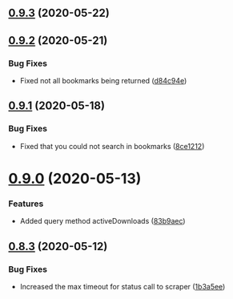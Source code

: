 ## [0.9.3](https://github.com/pct-org/graphql-api/compare/v0.9.2...v0.9.3) (2020-05-22)



## [0.9.2](https://github.com/pct-org/graphql-api/compare/v0.9.1...v0.9.2) (2020-05-21)


### Bug Fixes

* Fixed not all bookmarks being returned ([d84c94e](https://github.com/pct-org/graphql-api/commit/d84c94e4189c624a820b755b0ccaa145d89e989e))



## [0.9.1](https://github.com/pct-org/graphql-api/compare/v0.9.0...v0.9.1) (2020-05-18)


### Bug Fixes

* Fixed that you could not search in bookmarks ([8ce1212](https://github.com/pct-org/graphql-api/commit/8ce1212df40a3c41458cac8655e4cd106de12076))



# [0.9.0](https://github.com/pct-org/graphql-api/compare/v0.8.3...v0.9.0) (2020-05-13)


### Features

* Added query method activeDownloads ([83b9aec](https://github.com/pct-org/graphql-api/commit/83b9aec61c111001672efe825e4827ede16504a0))



## [0.8.3](https://github.com/pct-org/graphql-api/compare/v0.8.2...v0.8.3) (2020-05-12)


### Bug Fixes

* Increased the max timeout for status call to scraper ([1b3a5ee](https://github.com/pct-org/graphql-api/commit/1b3a5ee27975c260a31184820f4ce92ecf5f3e31))



